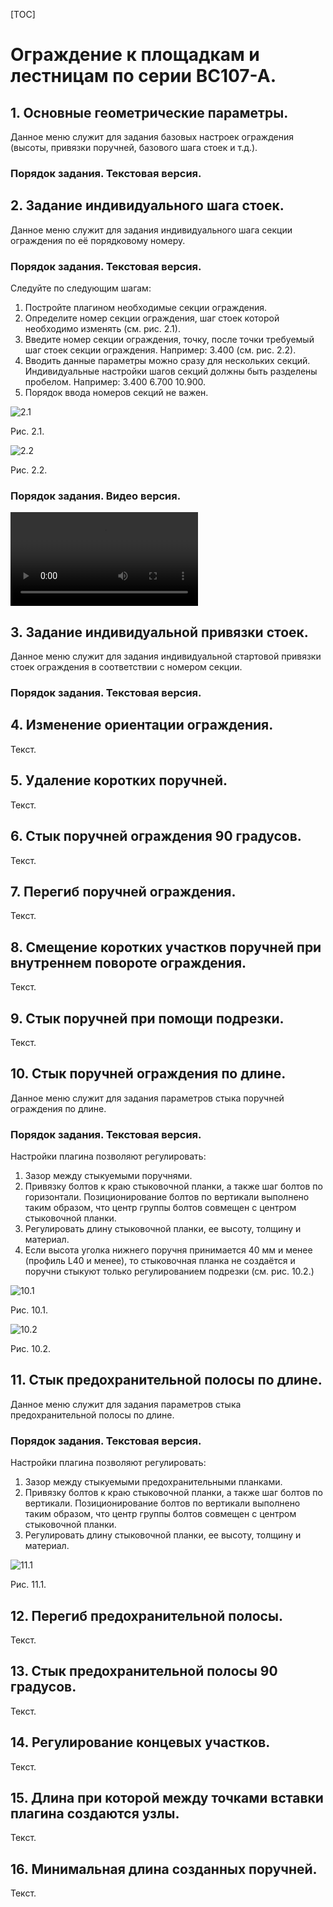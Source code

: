 [TOC]

# Ограждение к площадкам и лестницам по серии ВС107-А.

## 1. Основные геометрические параметры.

Данное меню служит для задания базовых настроек ограждения (высоты, привязки поручней, базового шага стоек и т.д.).

### Порядок задания. Текстовая версия.



## 2. Задание индивидуального шага стоек.

Данное меню служит для задания индивидуального шага секции ограждения по её порядковому номеру.

### Порядок задания. Текстовая версия.

Следуйте по следующим шагам:

1. Постройте плагином необходимые секции ограждения.
2. Определите номер секции ограждения, шаг стоек которой необходимо изменять (см. рис. 2.1).
3. Введите номер секции ограждения, точку, после точки требуемый шаг стоек секции ограждения. Например: 3.400 (см. рис. 2.2).
4. Вводить данные параметры можно сразу для нескольких секций. Индивидуальные настройки шагов секций должны быть разделены пробелом. Например: 3.400 6.700 10.900.
5. Порядок ввода номеров секций не важен.

![2.1](\pic\2.1.png)

Рис. 2.1.

![2.2](\pic\2.2.png)

Рис. 2.2.

### Порядок задания. Видео версия.

<video src="video/2.1.mov"></video>

## 3. Задание индивидуальной привязки стоек.

Данное меню служит для задания индивидуальной стартовой привязки стоек ограждения в соответствии с номером секции.

### Порядок задания. Текстовая версия.

## 4. Изменение ориентации ограждения.

Текст.

## 5. Удаление коротких поручней.

Текст.

## 6. Стык поручней ограждения 90 градусов.

Текст.

## 7. Перегиб поручней ограждения.

Текст.

## 8. Смещение коротких участков поручней при внутреннем повороте ограждения.

Текст.

## 9. Стык поручней при помощи подрезки.

Текст.

## 10. Стык поручней ограждения по длине.

Данное меню служит для задания параметров стыка поручней ограждения по длине.

### Порядок задания. Текстовая версия.

Настройки плагина позволяют регулировать:

1. Зазор между стыкуемыми поручнями.
2. Привязку болтов к краю стыковочной планки, а также шаг болтов по горизонтали. Позиционирование болтов по вертикали выполнено таким образом, что центр группы болтов совмещен с центром стыковочной планки.
3. Регулировать длину стыковочной планки, ее высоту, толщину и материал.
4. Если высота уголка нижнего поручня принимается 40 мм и менее (профиль L40 и менее), то стыковочная планка не создаётся и поручни стыкуют только регулированием подрезки (см. рис. 10.2.)

![10.1](\pic\10.1.PNG)

Рис. 10.1.

![10.2](\pic\10.2.PNG)

Рис. 10.2.

## 11. Стык предохранительной полосы по длине.

Данное меню служит для задания параметров стыка предохранительной полосы по длине.

### Порядок задания. Текстовая версия.

Настройки плагина позволяют регулировать:

1. Зазор между стыкуемыми предохранительными планками.
2. Привязку болтов к краю стыковочной планки, а также шаг болтов по вертикали. Позиционирование болтов по вертикали выполнено таким образом, что центр группы болтов совмещен с центром стыковочной планки.
3. Регулировать длину стыковочной планки, ее высоту, толщину и материал.

![11.1](\pic\11.1.PNG)

Рис. 11.1.

## 12. Перегиб предохранительной полосы.

Текст.

## 13. Стык предохранительной полосы 90 градусов.

Текст.

## 14. Регулирование концевых участков.

Текст.

## 15. Длина при которой между точками вставки плагина создаются узлы.

Текст.

## 16. Минимальная длина созданных поручней.

Текст.